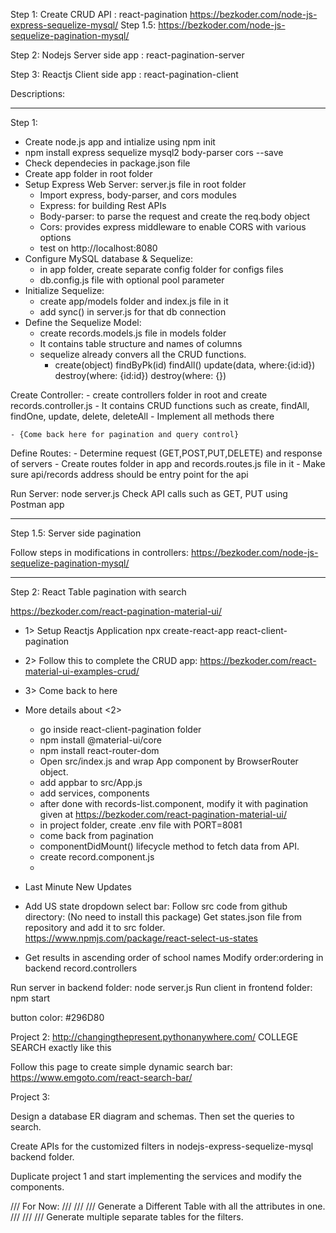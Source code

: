 
Step 1: Create CRUD API : react-pagination
https://bezkoder.com/node-js-express-sequelize-mysql/
Step 1.5:
https://bezkoder.com/node-js-sequelize-pagination-mysql/

Step 2: Nodejs Server side app : react-pagination-server


Step 3: Reactjs Client side app : react-pagination-client



Descriptions:
______________
Step 1:

- Create node.js app and intialize using npm init
- npm install express sequelize mysql2 body-parser cors --save
- Check dependecies in package.json file 
- Create app folder in root folder
- Setup Express Web Server: server.js file in root folder
    - Import express, body-parser, and cors modules
    - Express: for building Rest APIs
    - Body-parser: to parse the request and create the req.body object
    - Cors: provides express middleware to enable CORS with various options
    - test on http://localhost:8080
- Configure MySQL database & Sequelize:
    - in app folder, create separate config folder for configs files
    - db.config.js file with optional pool parameter 
- Initialize Sequelize:
    - create app/models folder and index.js file in it
    - add sync() in server.js for that db connection
- Define the Sequelize Model:
    - create records.models.js file in models folder
    - It contains table structure and names of columns
    - sequelize already convers all the CRUD functions.
        - create(object) findByPk(id) findAll() update(data, where:{id:id}) 
        destroy(where: {id:id}) destroy(where: {})

Create Controller:
    - create controllers folder in root and create records.controller.js
    - It contains CRUD functions such as create, findAll, findOne, update,
    delete, deleteAll
    - Implement all methods there

    - {Come back here for pagination and query control}

Define Routes:
    - Determine request (GET,POST,PUT,DELETE) and response of servers
    - Create routes folder in app and records.routes.js file in it
    - Make sure api/records address should be entry point for the api

Run Server: node server.js
Check API calls such as GET, PUT using Postman app

_______________
Step 1.5: Server side pagination

Follow steps in modifications in controllers:
https://bezkoder.com/node-js-sequelize-pagination-mysql/


_______________
Step 2: React Table pagination with search

https://bezkoder.com/react-pagination-material-ui/

- 1> Setup Reactjs Application npx create-react-app react-client-pagination
- 2> Follow this to complete the CRUD app: https://bezkoder.com/react-material-ui-examples-crud/
- 3> Come back to here

- More details about <2>
    - go inside react-client-pagination folder
    - npm install @material-ui/core 
    - npm install react-router-dom 
    - Open src/index.js and wrap App component by BrowserRouter object.
    - add appbar to src/App.js
    - add services, components
    - after done with records-list.component, modify it with pagination given at https://bezkoder.com/react-pagination-material-ui/
    - in project folder, create .env file with PORT=8081
    - come back from pagination
    - componentDidMount() lifecycle method to fetch data from API.
    - create record.component.js
    - 

- Last Minute New Updates

- Add US state dropdown select bar:
    Follow src code from github directory: (No need to install this package)
    Get states.json file from repository and add it to src folder.
    https://www.npmjs.com/package/react-select-us-states

- Get results in ascending order of school names
  Modify order:ordering in backend record.controllers


Run server in backend folder: node server.js
Run client in frontend folder: npm start




button color: #296D80

Project 2: http://changingthepresent.pythonanywhere.com/  COLLEGE SEARCH exactly like this

Follow this page to create simple dynamic search bar:
https://www.emgoto.com/react-search-bar/


Project 3:

Design a database ER diagram and schemas. Then set the queries to search.

Create APIs for the customized filters in nodejs-express-sequelize-mysql backend folder.

Duplicate project 1 and start implementing the services and modify the components.





/// For Now:
/// /// /// Generate a Different Table with all the attributes in one.
/// /// /// Generate multiple separate tables for the filters.
